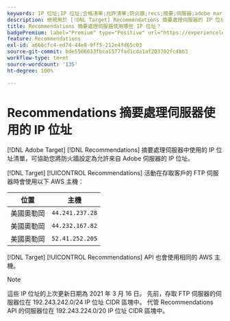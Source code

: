 ```yaml
---
keywords: IP 位址;IP 位址;合格清單;允許清單;防火牆;recs;摘要;伺服器;adobe marketing cloud;recommendations
description: 檢視用於 [!DNL Target] Recommendations 摘要處理伺服器的 IP 位址清單，協助您將防火牆設定為允許來自 Adobe 伺服器的 IP 位址。
title: Recommendations 摘要處理伺服器使用哪些 IP 位址？
badgePremium: label="Premium" type="Positive" url="https://experienceleague.adobe.com/docs/target/using/introduction/intro.html?lang=en#premium newtab=true" tooltip="See what's included in Target Premium."
feature: Recommendations
exl-id: a666cfc4-ed74-44e8-9ff5-212e4fd65c03
source-git-commit: bde5506033fbca1577fad1cda1af203702fc4bb3
workflow-type: tm+mt
source-wordcount: '135'
ht-degree: 100%

---
```


# Recommendations 摘要處理伺服器使用的 IP 位址

[!DNL Adobe Target] [!DNL Recommendations] 摘要處理伺服器中使用的 IP 位址清單，可協助您將防火牆設定為允許來自 Adobe 伺服器的 IP 位址。

[!DNL Target] [!UICONTROL Recommendations] 活動在存取客戶的 FTP 伺服器時會使用以下 AWS 主機：

| 位置 | 主機 |
| --- | --- |
| 美國奧勒岡 | `44.241.237.28` |
| 美國奧勒岡 | `44.232.167.82` |
| 美國奧勒岡 | `52.41.252.205` |

[!DNL Target] [!UICONTROL Recommendations] API 也會使用相同的 AWS 主機。

>[!NOTE]
>
>這些 IP 位址的上次更新日期為 2021 年 3 月 16 日。 先前，存取 FTP 伺服器的伺服器位在 192.243.242.0/24 IP 位址 CIDR 區塊中。 代管 Recommendations API 的伺服器位在 192.243.224.0/20 IP 位址 CIDR 區塊中。
